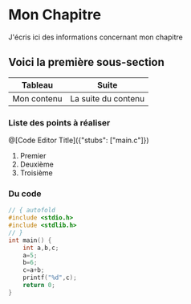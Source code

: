 # Mon Chapitre
J'écris ici des informations concernant mon chapitre
## Voici la première sous-section
|Tableau|Suite|
|-------|-----|
|Mon contenu|La suite du contenu|
### Liste des points à réaliser
@[Code Editor Title]({"stubs": ["main.c"]})
1. Premier
1. Deuxième
1. Troisième
### Du code
``` C runnable
// { autofold
#include <stdio.h>
#include <stdlib.h>
// }
int main() {
    int a,b,c;
    a=5;
    b=6;
    c=a+b;
    printf("%d",c);
    return 0;
}
```
